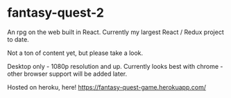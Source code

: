 # fantasy-quest-2
An rpg on the web built in React. Currently my largest React / Redux project to date.

Not a ton of content yet, but please take a look. 

Desktop only - 1080p resolution and up. Currently looks best with chrome - other browser support will be added later.

Hosted on heroku, here!
https://fantasy-quest-game.herokuapp.com/
